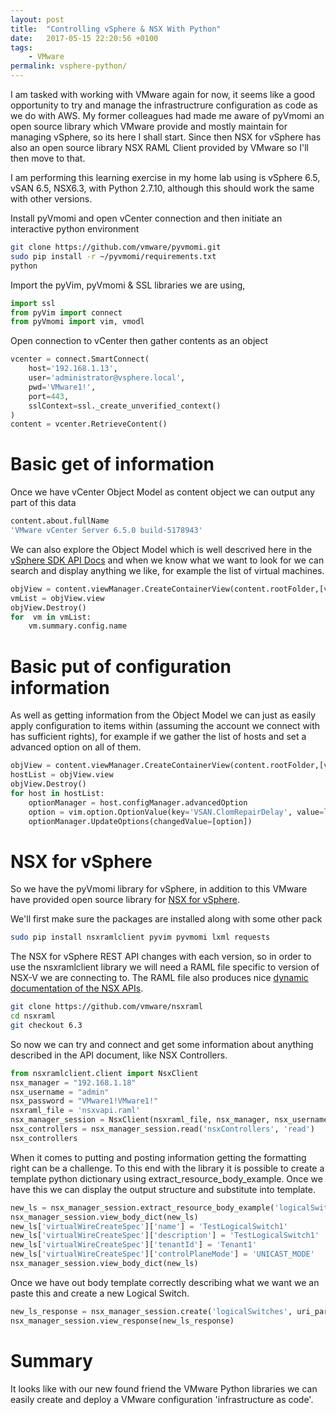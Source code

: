 ```yaml
---
layout: post
title:  "Controlling vSphere & NSX With Python"
date:   2017-05-15 22:20:56 +0100
tags:
    - VMware
permalink: vsphere-python/
---
```

I am tasked with working with VMware again for now, it seems like a good opportunity to try and manage the infrastructrure configuration as code as we do with AWS. My former colleagues had made me aware of pyVmomi an open source library which VMware provide and mostly maintain for managing vSphere, so its here I shall start. Since then NSX for vSphere has also an open source library NSX RAML Client provided by VMware so I'll then move to that.

I am performing this learning exercise in my home lab  using is vSphere 6.5, vSAN 6.5, NSX6.3, with Python 2.7.10, although this should work the same with other versions.

Install pyVmomi and open vCenter connection and then initiate an interactive python environment

```bash
git clone https://github.com/vmware/pyvmomi.git
sudo pip install -r ~/pyvmomi/requirements.txt
python
```

Import the pyVim, pyVmomi & SSL libraries we are using,

```python
import ssl
from pyVim import connect
from pyVmomi import vim, vmodl
```

Open connection to vCenter then gather contents as an object

```python
vcenter = connect.SmartConnect(
    host='192.168.1.13',
    user='administrator@vsphere.local',
    pwd='VMware1!',
    port=443,
    sslContext=ssl._create_unverified_context()
)
content = vcenter.RetrieveContent()
```

# Basic get of information

Once we have vCenter Object Model as content object we can output any part of this data

```bash
content.about.fullName
'VMware vCenter Server 6.5.0 build-5178943'
```

We can also explore the Object Model which is well descrived here in the [vSphere SDK API Docs](http://pubs.vmware.com/vsphere-65/topic/com.vmware.wssdk.apiref.doc/right-pane.html) and when we know what we want to look for we can search and display anything we like, for example the list of virtual machines.

```python
objView = content.viewManager.CreateContainerView(content.rootFolder,[vim.VirtualMachine],True)
vmList = objView.view
objView.Destroy()
for  vm in vmList:
    vm.summary.config.name
```

# Basic put of configuration information
As well as getting information from the Object Model we can just as easily apply configuration to items within (assuming the account we connect with has sufficient rights),  for example if we gather the list of hosts and set a advanced option on all of them.

```python
objView = content.viewManager.CreateContainerView(content.rootFolder,[vim.HostSystem],True)
hostList = objView.view
objView.Destroy()
for host in hostList:
    optionManager = host.configManager.advancedOption
    option = vim.option.OptionValue(key='VSAN.ClomRepairDelay', value=long(120))
    optionManager.UpdateOptions(changedValue=[option])
```

# NSX for vSphere
So we have the pyVmomi library for vSphere, in addition to this VMware have provided open source library for [NSX for vSphere](https://github.com/vmware/nsxramlclient).

We'll first make sure the packages are installed along with some other pack

```bash
sudo pip install nsxramlclient pyvim pyvmomi lxml requests
```

The NSX for vSphere REST API changes with each version, so in order to use the nsxramlclient library we will need a RAML file specific to version of NSX-V we are connecting to. The RAML file also produces nice [dynamic documentation of the NSX APIs](https://htmlpreview.github.io/?https://github.com/vmware/nsxraml/blob/6.3/html-version/nsxvapi.html).

```bash
git clone https://github.com/vmware/nsxraml
cd nsxraml
git checkout 6.3
```

So now we can try and connect and get some information about anything described in the API document, like NSX Controllers.

```python
from nsxramlclient.client import NsxClient
nsx_manager = "192.168.1.18"
nsx_username = "admin"
nsx_password = "VMware1!VMware1!"
nsxraml_file = 'nsxvapi.raml'
nsx_manager_session = NsxClient(nsxraml_file, nsx_manager, nsx_username, nsx_password)
nsx_controllers = nsx_manager_session.read('nsxControllers', 'read')
nsx_controllers
```

When it comes to putting and posting information getting the formatting right can be a challenge. To this end with the library it is possible to create a template python dictionary using extract_resource_body_example.  Once we have this we can display the output structure and substitute into template.

```python
new_ls = nsx_manager_session.extract_resource_body_example('logicalSwitches', 'create')
nsx_manager_session.view_body_dict(new_ls)
new_ls['virtualWireCreateSpec']['name'] = 'TestLogicalSwitch1'
new_ls['virtualWireCreateSpec']['description'] = 'TestLogicalSwitch1'
new_ls['virtualWireCreateSpec']['tenantId'] = 'Tenant1'
new_ls['virtualWireCreateSpec']['controlPlaneMode'] = 'UNICAST_MODE'
nsx_manager_session.view_body_dict(new_ls)
```

Once we have out body template correctly describing what we want we an paste this and create a new Logical Switch.

```python
new_ls_response = nsx_manager_session.create('logicalSwitches', uri_parameters={'scopeId': 'vdnscope-1'}, request_body_dict=new_ls)
nsx_manager_session.view_response(new_ls_response)
```

# Summary
It looks like with our new found friend the VMware Python libraries we can easily create and deploy a VMware configuration 'infrastructure as code'.